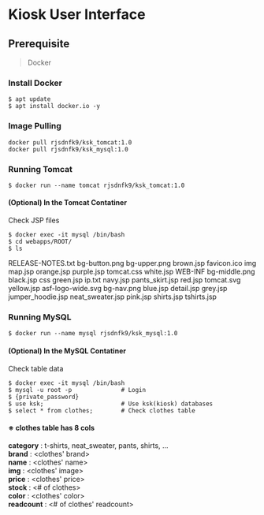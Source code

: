 # Kiosk User Interface

## Prerequisite
> Docker  
  
### Install Docker
```
$ apt update
$ apt install docker.io -y
```

### Image Pulling
```
docker pull rjsdnfk9/ksk_tomcat:1.0
docker pull rjsdnfk9/ksk_mysql:1.0
```

### Running Tomcat
```
$ docker run --name tomcat rjsdnfk9/ksk_tomcat:1.0
```

#### (Optional) In the Tomcat Contatiner
Check JSP files
```
$ docker exec -it mysql /bin/bash
$ cd webapps/ROOT/
$ ls
```
RELEASE-NOTES.txt  bg-button.png  bg-upper.png  brown.jsp   favicon.ico  img                map.jsp           orange.jsp       purple.jsp  tomcat.css   white.jsp
WEB-INF            bg-middle.png  black.jsp     css         green.jsp    ip.txt             navy.jsp          pants_skirt.jsp  red.jsp     tomcat.svg   yellow.jsp
asf-logo-wide.svg  bg-nav.png     blue.jsp      detail.jsp  grey.jsp     jumper_hoodie.jsp  neat_sweater.jsp  pink.jsp         shirts.jsp  tshirts.jsp  
  
  
### Running MySQL
```
$ docker run --name mysql rjsdnfk9/ksk_mysql:1.0
```

#### (Optional) In the MySQL Contatiner
Check table data
```
$ docker exec -it mysql /bin/bash
$ mysql -u root -p              # Login
$ {private_password} 
$ use ksk;                      # Use ksk(kiosk) databases
$ select * from clothes;        # Check clothes table
```
#### ※ clothes table has 8 cols
<b>category</b> : t-shirts, neat_sweater, pants, shirts, ...  
<b>brand</b> : <clothes' brand>  
<b>name</b> : <clothes' name>  
<b>img</b> : <clothes' image>  
<b>price</b> : <clothes' price>  
<b>stock</b> : <# of clothes>  
<b>color</b> : <clothes' color>  
<b>readcount</b> : <# of clothes' readcount>  

